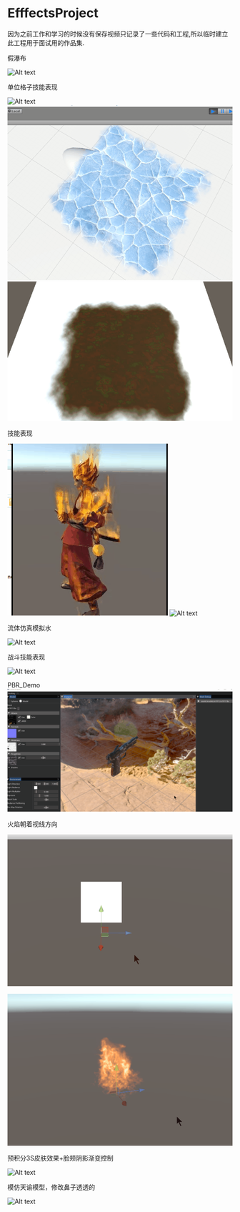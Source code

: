# EfffectsProject

因为之前工作和学习的时候没有保存视频只记录了一些代码和工程,所以临时建立此工程用于面试用的作品集.

假瀑布

![Alt text](https://github.com/SssWen/EfffectsProject/blob/master/GIF/%E5%81%87%E7%80%91%E5%B8%83.gif "瀑布")

单位格子技能表现

![Alt text](https://github.com/SssWen/EfffectsProject/blob/master/GIF/%E5%8A%A8%E6%80%81%E6%8A%95%E5%BD%B1%E6%B0%B4.gif "水导电")
![Alt text](https://github.com/SssWen/EfffectsProject/blob/master/GIF/%E5%9C%B0%E8%A1%A8%E5%86%B0%E6%95%88%E6%9E%9C.gif "地表冰")
![Alt text](https://github.com/SssWen/EfffectsProject/blob/master/GIF/%E5%9C%B0%E8%A1%A8%E6%B1%BD%E6%B2%B9%E6%95%88%E6%9E%9C.gif "地表汽油")

技能表现

![Alt text](https://github.com/SssWen/EfffectsProject/blob/master/GIF/%E6%A8%A1%E5%9E%8B%E7%9D%80%E7%81%AB%E6%95%88%E6%9E%9C.gif "模型着火")
![Alt text](https://github.com/SssWen/EfffectsProject/blob/master/GIF/%E6%B2%B3%E6%B5%81.gif "河流")

流体仿真模拟水

![Alt text](https://github.com/SssWen/EfffectsProject/blob/master/GIF/%E6%B5%81%E4%BD%93%E4%BB%BF%E7%9C%9F%E5%8A%A8%E6%80%81%E6%B0%B4.gif "水")

战斗技能表现

![Alt text](https://github.com/SssWen/EfffectsProject/blob/master/GIF/%E6%88%98%E6%96%97.gif "水")

PBR_Demo
![Alt text](https://github.com/SssWen/EfffectsProject/blob/master/GIF/PBR_Demo.gif "水")


火焰朝着视线方向

![Alt text](https://github.com/SssWen/EfffectsProject/blob/master/GIF/Bill2.gif "面片")

![Alt text](https://github.com/SssWen/EfffectsProject/blob/master/GIF/Billiborn.gif "火焰")

预积分3S皮肤效果+脸颊阴影渐变控制

![Alt text](https://github.com/SssWen/Pictures/blob/master/Source/PreIntegratedSkin%E6%B7%BB%E5%8A%A0%E8%84%B8%E9%A2%8A%E9%98%B4%E5%BD%B1%E5%8E%BB%E6%8E%89%E9%83%A8%E5%88%86%E9%BC%BB%E5%AD%90%E9%98%B4%E5%BD%B1.gif "3S皮肤效果")


模仿天谕模型，修改鼻子透透的

![Alt text](https://github.com/SssWen/Pictures/blob/master/Source/%E4%BF%AE%E6%94%B9%E9%BC%BB%E5%AD%90%E9%80%8F%E9%80%8F%E7%9A%84.gif "鼻子修改")




